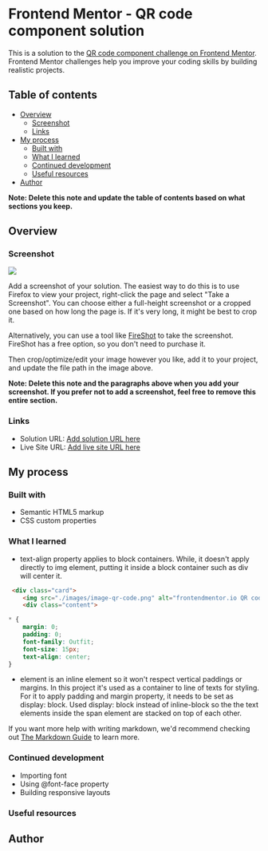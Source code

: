 # Frontend Mentor - QR code component solution

This is a solution to the [QR code component challenge on Frontend Mentor](https://www.frontendmentor.io/challenges/qr-code-component-iux_sIO_H). Frontend Mentor challenges help you improve your coding skills by building realistic projects. 

## Table of contents

- [Overview](#overview)
  - [Screenshot](#screenshot)
  - [Links](#links)
- [My process](#my-process)
  - [Built with](#built-with)
  - [What I learned](#what-i-learned)
  - [Continued development](#continued-development)
  - [Useful resources](#useful-resources)
- [Author](#author)

**Note: Delete this note and update the table of contents based on what sections you keep.**

## Overview

### Screenshot

![](./screenshot.jpg)

Add a screenshot of your solution. The easiest way to do this is to use Firefox to view your project, right-click the page and select "Take a Screenshot". You can choose either a full-height screenshot or a cropped one based on how long the page is. If it's very long, it might be best to crop it.

Alternatively, you can use a tool like [FireShot](https://getfireshot.com/) to take the screenshot. FireShot has a free option, so you don't need to purchase it. 

Then crop/optimize/edit your image however you like, add it to your project, and update the file path in the image above.

**Note: Delete this note and the paragraphs above when you add your screenshot. If you prefer not to add a screenshot, feel free to remove this entire section.**

### Links

- Solution URL: [Add solution URL here](https://your-solution-url.com)
- Live Site URL: [Add live site URL here](https://your-live-site-url.com)

## My process

### Built with

- Semantic HTML5 markup
- CSS custom properties

### What I learned
- text-align property applies to block containers. While, it doesn't apply directly to img element, putting it inside a block container such as div will center it. 

```html
 <div class="card">
    <img src="./images/image-qr-code.png" alt="frontendmentor.io QR code">
    <div class="content">
```
```css
* {
    margin: 0;
    padding: 0;
    font-family: Outfit;
    font-size: 15px;
    text-align: center;
}
```
- <span> element is an inline element so it won't respect vertical paddings or margins. In this project it's used as a container to line of texts for styling. For it to apply padding and margin property, it needs to be set as display: block. Used display: block instead of inline-block so the the text elements inside the span element are stacked on top of each other.


If you want more help with writing markdown, we'd recommend checking out [The Markdown Guide](https://www.markdownguide.org/) to learn more.

### Continued development

- Importing font
- Using @font-face property
- Building responsive layouts

### Useful resources

## Author

